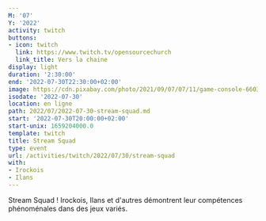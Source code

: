 ```yaml
---
M: '07'
Y: '2022'
activity: twitch
buttons:
- icon: twitch
  link: https://www.twitch.tv/opensourcechurch
  link_title: Vers la chaine
display: light
duration: '2:30:00'
end: '2022-07-30T22:30:00+02:00'
image: https://cdn.pixabay.com/photo/2021/09/07/07/11/game-console-6603120_960_720.jpg
isodate: '2022-07-30'
location: en ligne
path: 2022/07/2022-07-30-stream-squad.md
start: '2022-07-30T20:00:00+02:00'
start-unix: 1659204000.0
template: twitch
title: Stream Squad
type: event
url: /activities/twitch/2022/07/30/stream-squad
with:
- Irockois
- Ilans
---
```

Stream Squad ! Irockois, Ilans et d'autres démontrent leur compétences phénoménales dans des jeux variés.